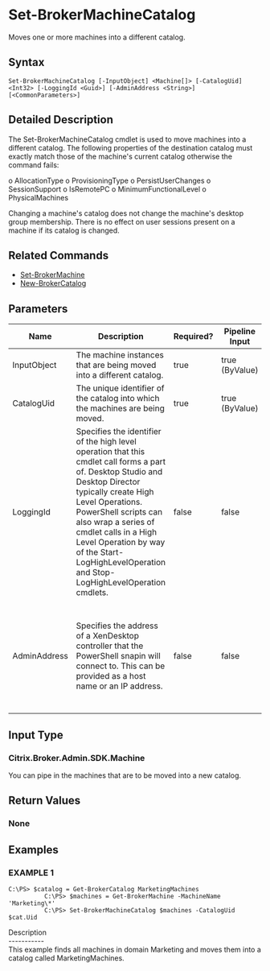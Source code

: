 ﻿# Set-BrokerMachineCatalog

   Moves one or more machines into a different catalog.

## Syntax
```
Set-BrokerMachineCatalog [-InputObject] <Machine[]> [-CatalogUid] <Int32> [-LoggingId <Guid>] [-AdminAddress <String>] [<CommonParameters>]
```

## Detailed Description
   The Set-BrokerMachineCatalog cmdlet is used to move machines into a different catalog. The following properties of the destination catalog must exactly match those of the machine's current catalog otherwise the command fails:

o AllocationType
o ProvisioningType
o PersistUserChanges
o SessionSupport
o IsRemotePC
o MinimumFunctionalLevel
o PhysicalMachines

Changing a machine's catalog does not change the machine's desktop group membership. There is no effect on user sessions present on a machine if its catalog is changed.

## Related Commands
  * [Set-BrokerMachine](Set-BrokerMachine/)
  * [New-BrokerCatalog](New-BrokerCatalog/)
## Parameters

| Name   | Description | Required? | Pipeline Input | Default Value |
| --- | --- | --- | --- | --- |
| InputObject | The machine instances that are being moved into a different catalog. | true | true (ByValue) |  |
| CatalogUid | The unique identifier of the catalog into which the machines are being moved. | true | true (ByValue) |  |
| LoggingId | Specifies the identifier of the high level operation that this cmdlet call forms a part of. Desktop Studio and Desktop Director typically create High Level Operations. PowerShell scripts can also wrap a series of cmdlet calls in a High Level Operation by way of the Start-LogHighLevelOperation and Stop-LogHighLevelOperation cmdlets. | false | false |  |
| AdminAddress | Specifies the address of a XenDesktop controller that the PowerShell snapin will connect to. This can be provided as a host name or an IP address. | false | false | Localhost. Once a value is provided by any cmdlet, this value will become the default. |

## Input Type
### Citrix.Broker.Admin.SDK.Machine
   You can pipe in the machines that are to be moved into a new catalog.
## Return Values
### None
   
## Examples

### EXAMPLE 1
```
C:\PS> $catalog = Get-BrokerCatalog MarketingMachines
          C:\PS> $machines = Get-BrokerMachine -MachineName 'Marketing\*'
          C:\PS> Set-BrokerMachineCatalog $machines -CatalogUid $cat.Uid
```
   Description<br>-----------<br>This example finds all machines in domain Marketing and moves them into a catalog called MarketingMachines.
